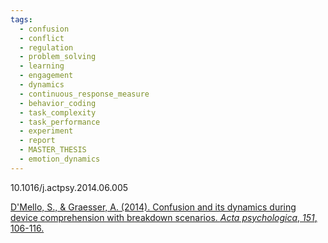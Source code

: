 ```yaml
---
tags:
  - confusion
  - conflict
  - regulation
  - problem_solving
  - learning
  - engagement
  - dynamics
  - continuous_response_measure
  - behavior_coding
  - task_complexity
  - task_performance
  - experiment
  - report
  - MASTER_THESIS
  - emotion_dynamics
---
```

10.1016/j.actpsy.2014.06.005

[D'Mello, S., & Graesser, A. (2014). Confusion and its dynamics during device comprehension with breakdown scenarios. _Acta psychologica_, _151_, 106-116.](https://www.sciencedirect.com/science/article/pii/S0001691814001504?casa_token=EEc7k4osp9cAAAAA:alGaHSzszbp6rwMv0kPvIpeD4HQEFO7CYk_MpV8co_95-fxic3qvy8-Acp15vcaPF9VYgKY2FQ)
